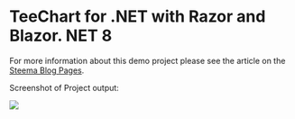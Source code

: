 TeeChart for .NET with Razor and Blazor. NET 8
===============================================

For more information about this demo project please see the article on the <a href="https://steema.com/wp/blog/2020/02/20/teechart-for-net-with-razor-and-blazor-under-net-core-3/">
Steema Blog Pages</a>.

Screenshot of Project output:

<img align="left" src="https://www.steema.com/img/gallery/Screenshots/NET/TeeChartBlazorNET8Bar.png">

